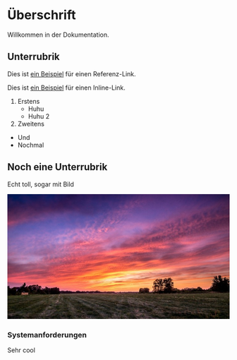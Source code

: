 # Überschrift

Willkommen in der Dokumentation.

## Unterrubrik

<div lang="php">
<?php
echo "Hallo Welt!";
?>
</div>
    
Dies ist [ein Beispiel][1] für einen Referenz-Link.

Dies ist [ein Beispiel](http://example.com/ "Der Linktitel") für
einen Inline-Link.

1. Erstens
    - Huhu
    - Huhu 2
2. Zweitens

- Und
- Nochmal

## Noch eine Unterrubrik

Echt toll, sogar mit Bild

![Beispielbild](images/example.jpg)

### Systemanforderungen

Sehr cool



[1]: http://example.com/  "Optionalen Titel hier eintragen"
